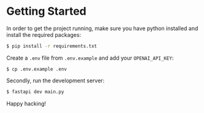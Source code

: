 # Getting Started

In order to get the project running, make sure you have python installed and install the required packages:

```bash
$ pip install -r requirements.txt
```

Create a `.env` file from `.env.example` and add your `OPENAI_API_KEY`:

```
$ cp .env.example .env
```

Secondly, run the development server:

```bash
$ fastapi dev main.py
```

Happy hacking!

